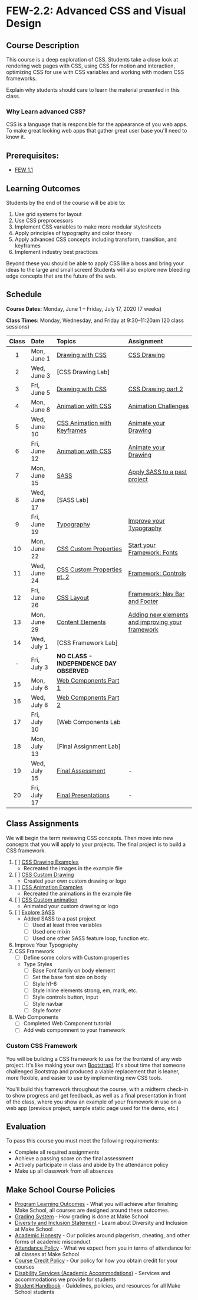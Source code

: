 # FEW-2.2: Advanced CSS and Visual Design

## Course Description

This course is a deep exploration of CSS. Students take a close look at rendering web pages with CSS, using CSS for motion and interaction, optimizing CSS for use with CSS variables and working with modern CSS frameworks.

Explain why students should care to learn the material presented in this class.

### Why Learn advanced CSS? 

CSS is a language that is responsible for the appearance of you web apps. To make great looking web apps that gather great user base you'll need to know it. 

## Prerequisites:  

- [FEW 1.1](https://github.com/Make-School-Courses/FEW-1.1-Web-Foundations)

## Learning Outcomes

Students by the end of the course will be able to:

1. Use grid systems for layout
1. Use CSS preprocessors
1. Implement CSS variables to make more modular stylesheets
1. Apply principles of typography and color theory
1. Apply advanced CSS concepts including transform, transition, and keyframes
1. Implement industry best practices

Beyond these you should be able to apply CSS like a boss and bring your ideas to the large and small screen! Students will also explore new bleeding edge concepts that are the future of the web. 

## Schedule

**Course Dates:** Monday, June 1 – Friday, July 17, 2020 (7 weeks)

**Class Times:** Monday, Wednesday, and Friday at 9:30–11:20am (20 class sessions)

| Class  |  Date | Topics | Assignment |
|:------:|:------|:-------|:-----------|
|  1 |  Mon, June 1   | [Drawing with CSS](lessons/lesson-01.md) | [CSS Drawing](./Assignments/assignment-01-css-drawing.md) |
|  2 |  Wed, June 3   | [CSS Drawing Lab] |
|  3 |  Fri, June 5   | [Drawing with CSS](lessons/lesson-01.md) | [CSS Drawing part 2](./Assignments/assignment-02-css-drawing.md) |
|  4 |  Mon, June 8   | [Animation with CSS](lessons/lesson-02.md) | [Animation Challenges](./Assignments/assignment-03-Animation.md) |
|  5 |  Wed, June 10  | [CSS Animation with Keyframes](lessons/lesson-02.md) | [Animate your Drawing](./Assignments/assignment-04-Animate-Logo.md) |
|  6 |  Fri, June 12  | [Animation with CSS](lessons/lesson-02.md) | [Animate your Drawing](./Assignments/assignment-04-Animate-Logo.md) |
|  7 |  Mon, June 15  | [SASS](lessons/lesson-03.md) | [Apply SASS to a past project](./Assignments/assignment-06-SASS.md) |
|  8 |  Wed, June 17  | [SASS Lab] |
|  9 |  Fri, June 19  | [Typography](lessons/lesson-04.md) | [Improve your Typography](./Assignments/assignment-07-typography.md) |
| 10 |  Mon, June 22  | [CSS Custom Properties](lessons/lesson-05.md) | [Start your Framework: Fonts](./Assignments/assignment-06-framework-fonts.md)  |
| 11 |  Wed, June 24  | [CSS Custom Properties pt. 2](lessons/lesson-06.md) | [Framework: Controls](./Assignments/assignment-07-controls.md) |
| 12 |  Fri, June 26  | [CSS Layout](lessons/lesson-07.md) | [Framework: Nav Bar and Footer](./Assignments/assignment-08-layout.md) |
| 13 |  Mon, June 29  | [Content Elements](lessons/lesson-08.md) | [Adding new elements and improving your framework](./Assignments/assignment-09-components.md) |
| 14 |  Wed, July 1   | [CSS Framework Lab]|  
| -  |  Fri, July 3   | **NO CLASS - INDEPENDENCE DAY OBSERVED**|
| 15 |  Mon, July 6   | [Web Components Part 1](lessons/lesson-10.md) |  |
| 16 |  Wed, July 8   | [Web Components Part 2](lessons/lesson-11.md) |  |
| 17 |  Fri, July 10  | [Web Components Lab |
| 18 |  Mon, July 13  | [Final Assignment Lab] |
| 19 |  Wed, July 15  | [Final Assessment](lessons/lesson-12.md) | - |
| 20 |  Fri, July 17  | [Final Presentations](lessons/lesson-13.md) | - |

## Class Assignments

We will begin the term reviewing CSS concepts. Then move into new concepts that you will apply to your projects. The final project is to build a CSS framework. 

1. [ ] [CSS Drawing Examples](Assignments/assignment-01.md)
    - Recreated the images in the example file
1. [ ] [CSS Custom Drawing](Assignments/assignment-02.ms)
    - Created your own custom drawing or logo
1. [ ] [CSS Animation Examples](Assignments/assignment-03.md)
    - Recreated the animations in the example file
1. [ ] [CSS Custom animation](Assignments/assignment-04.md)
    - Animated your custom drawing or logo
1. [ ] [Explore SASS](Assignments/assignment-06-SASS.md)
    - Added SASS to a past project 
        - [ ] Used at least three variables 
        - [ ] Used one mixin
        - [ ] Used one other SASS feature loop, function etc. 
1. Improve Your Typography
1. CSS Framework
    - [ ] Define some colors with Custom properties
    - Type Styles 
        - [ ] Base Font family on body element
        - [ ] Set the base font size on body
        - [ ] Style h1-6
        - [ ] Style inline elements strong, em, mark, etc.
        - [ ] Style controls button, input 
        - [ ] Style navbar
        - [ ] Style footer
1. Web Components 
    - [ ] Completed Web Component tutorial
    - [ ] Add web compomnent to your framework

### Custom CSS Framework

You will be building a CSS framework to use for the frontend of any web project. It's like making your own [Bootstrap!](https://getbootstrap.com/). It's about time that someone challenged Bootstrap and produced a viable replacement that is leaner, more flexible, and easier to use by implementing new CSS tools. 

You'll build this framework throughout the course, with a midterm check-in to show progress and get feedback, as well as a final presentation in front of the class, where you show an example of your framework in use on a web app (previous project, sample static page used for the demo, etc.)

## Evaluation

To pass this course you must meet the following requirements:

- Complete all required assignments 
- Achieve a passing score on the final assessment
- Actively participate in class and abide by the attendance policy
- Make up all classwork from all absences

## Make School Course Policies

- [Program Learning Outcomes](https://make.sc/program-learning-outcomes) - What you will achieve after finishing Make School, all courses are designed around these outcomes.
- [Grading System](https://make.sc/grading-system) - How grading is done at Make School
- [Diversity and Inclusion Statement](https://make.sc/diversity-and-inclusion-statement) - Learn about Diversity and Inclusion at Make School
- [Academic Honesty](https://make.sc/academic-honesty-policy) - Our policies around plagerism, cheating, and other forms of academic misconduct 
- [Attendance Policy](https://make.sc/attendance-policy) - What we expect from you in terms of attendance for all classes at Make School
- [Course Credit Policy](https://make.sc/course-credit-policy) - Our policy for how you obtain credit for your courses
- [Disability Services (Academic Accommodations)](https://make.sc/disability-services) - Services and accommodations we provide for students
- [Student Handbook](https://make.sc/student-handbook) - Guidelines, policies, and resources for all Make School students
